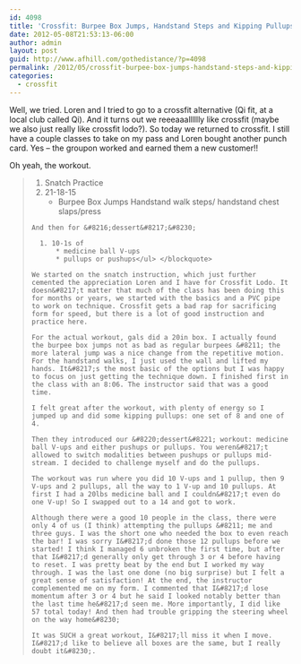 ```yaml
---
id: 4098
title: 'Crossfit: Burpee Box Jumps, Handstand Steps and Kipping Pullups!'
date: 2012-05-08T21:53:13-06:00
author: admin
layout: post
guid: http://www.afhill.com/gothedistance/?p=4098
permalink: /2012/05/crossfit-burpee-box-jumps-handstand-steps-and-kipping-pullups/
categories:
  - crossfit
---
```

Well, we tried. Loren and I tried to go to a crossfit alternative (Qi fit, at a local club called Qi). And it turns out we reeeaaalllllly like crossfit (maybe we also just really like crossfit lodo?). So today we returned to crossfit. I still have a couple classes to take on my pass and Loren bought another punch card. Yes &#8211; the groupon worked and earned them a new customer!!

Oh yeah, the workout.

>   1. Snatch Practice
>   2. 21-18-15 
>       * Burpee Box Jumps
>     Handstand walk steps/ handstand chest slaps/press</li> </ul> </li> </ol> 
>     
>     And then for &#8216;dessert&#8217;&#8230;
>     
>       1. 10-1s of 
>           * medicine ball V-ups
>           * pullups or pushups</ul> </blockquote> 
>     
>     We started on the snatch instruction, which just further cemented the appreciation Loren and I have for Crossfit Lodo. It doesn&#8217;t matter that much of the class has been doing this for months or years, we started with the basics and a PVC pipe to work on technique. Crossfit gets a bad rap for sacrificing form for speed, but there is a lot of good instruction and practice here. 
>     
>     For the actual workout, gals did a 20in box. I actually found the burpee box jumps not as bad as regular burpees &#8211; the more lateral jump was a nice change from the repetitive motion. For the handstand walks, I just used the wall and lifted my hands. It&#8217;s the most basic of the options but I was happy to focus on just getting the technique down. I finished first in the class with an 8:06. The instructor said that was a good time. 
>     
>     I felt great after the workout, with plenty of energy so I jumped up and did some kipping pullups: one set of 8 and one of 4. 
>     
>     Then they introduced our &#8220;dessert&#8221; workout: medicine ball V-ups and either pushups or pullups. You weren&#8217;t allowed to switch modalities between pushups or pullups mid-stream. I decided to challenge myself and do the pullups. 
>     
>     The workout was run where you did 10 V-ups and 1 pullup, then 9 V-ups and 2 pullups, all the way to 1 V-up and 10 pullups. At first I had a 20lbs medicine ball and I couldn&#8217;t even do one V-up! So I swapped out to a 14 and got to work. 
>     
>     Although there were a good 10 people in the class, there were only 4 of us (I think) attempting the pullups &#8211; me and three guys. I was the short one who needed the box to even reach the bar! I was sorry I&#8217;d done those 12 pullups before we started! I think I managed 6 unbroken the first time, but after that I&#8217;d generally only get through 3 or 4 before having to reset. I was pretty beat by the end but I worked my way through. I was the last one done (no big surprise) but I felt a great sense of satisfaction! At the end, the instructor complemented me on my form. I commented that I&#8217;d lose momentum after 3 or 4 but he said I looked notably better than the last time he&#8217;d seen me. More importantly, I did like 57 total today! And then had trouble gripping the steering wheel on the way home&#8230; 
>     
>     It was SUCH a great workout, I&#8217;ll miss it when I move. I&#8217;d like to believe all boxes are the same, but I really doubt it&#8230;.